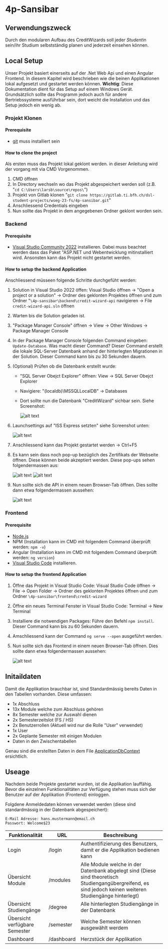 # 4p-Sansibar
## Verwendungszweck
Durch den modularen Aufbau des CreditWizards soll jede*r Student*in sein/ihr Studium selbstständig planen und jederzeit einsehen können.

## Local Setup
Unser Projekt basiert einerseits auf der .Net Web Api und einen Angular Frontend.
In diesem Kapitel wird beschrieben wie die beinen Applikationen lokal aufgesetzt und gestartet werden können.
**Wichtig**: Diese Dokumentation dient für das Setup auf einem Windows Gerät. Grundsätzlich sollte das Programm jedoch auch für andere Bertriebssysteme ausführbar sein, dort weicht die Installation und das Setup jedoch ein wenig ab.

### Projekt Klonen
#### Prerequisite 
- [git](https://git-scm.com/) muss installiert sein

#### How to clone the project
Als ersten muss das Projekt lokal geklont werden. in dieser Anleitung wird der vorgang mit via CMD Vorgenommen.
1. CMD öffnen
2. In Directory wechseln wo das Projekt abgespeichert werden soll (z.B. "```cd C:\Users\larsb\source\repos\```")
3. Projekt von Gitlab klonen "```git clone https://gitlab.ti.bfh.ch/dsl-student-projects/wseg-23-fs/4p-sansibar.git```"
4. Anschliessend Credentials eingeben
5. Nun sollte das Projekt in dem angegebenen Ordner geklont worden sein.

### Backend
#### Prerequisite
- [Visual Studio Community 2022](https://visualstudio.microsoft.com/de/downloads/) installieren. Dabei muss beachtet werden dass das Paket "ASP.NET und Webentwicklung mitinstalliert wird. Ansonsten kann das Projekt nicht gestartet werden.

#### How to setup the backend Application
Anschliessend müsseen folgende Schritte durchgefüht werden:
1. Solution in Visual Studio 2022 öffen: Visual Studio öffnen -> "Open a project or a solution" -> Ordner des geklonten Projektes öffnen und zum Ordner  "```\4p-sansibar\backend\credit-wizard-api``` navigieren -> File ```credit-wizard-api.sln``` öffnen
2. Warten bis die Solution geladen ist.
3. "Package Manager Console" öffnen -> View -> Other Windows -> Package Manager Console
4. In der Package Manager Console folgenden Command eingeben: ```Update-Database```. Was macht dieser Command? Dieser Command erstellt die lokale SQL-Server Datenbank anhand der hinterlegten Migrationen in der Solution. Dieser Command kann bis zu 30 Sekunden dauern.
5. (Optional) Prüfen ob die Datenbank erstellt wurde: 
    - "SQL Server Obejct Explorer" öffnen: View -> SQL Server Obejct Explorer
    - Navigiere: "(localdb)\MSSQLLocalDB" -> Databases
    - Dort sollte nun die Datenbank "CreditWizard" sichbar sein. Siehe Screenshot:
    
        ![alt text](./docs/pictures/SqlServerObjectExplorer.png "SQL Server Obejct Explorer")
6. Launchsettings auf "ISS Express setzten" siehe Screenshot unten:

    ![alt text](./docs/pictures/ISSExpress.png "ISS Express")
7. Anschliessend kann das Projekt gestartet werden -> Ctrl+F5
9. Es kann sein dass noch pop-up bezüglich des Zertifikats der Webseite öffnen. Diese können beide akzeptiert werden. Diese pop-ups sehen folgendermassen aus:

    ![alt text](./docs/pictures/TrustSllCertificate.png "TrustSllCertificate")
    ![alt text](./docs/pictures/SafetyWarning.png "SafetyWarning")

8. Nun sollte sich die API in einem neuen Browser-Tab öffnen. Dies sollte dann etwa folgendermassen aussehen:

    ![alt text](./docs/pictures/Api.png "Preview API")


### Frontend
#### Prerequisite
- [Node.js](https://nodejs.org/en)
- NPM (Installation kann im CMD mit folgendem Command überprüft werden: ```npm -v```)
- Angular (Installation kann im CMD mit folgendem Command überprüft werden: ```ng version```)
- [Visual Studio Code](https://code.visualstudio.com/Download) installieren.

#### How to setup the frontend Application
1. Öffne das Projekt in Visual Studio Code: Visual Studio Code öffnen -> File -> Open Folder -> Ordner des geklonten Projektes öffnen und zum Ordner ```\4p-sansibar\frontend\credit-wizard``` 
2. Öffne ein neues Terminal Fenster in Visual Studio Code: Terminal -> New Terminal
3. Installiere die notwendigen Packages: Führe den Befehl ```npm install```. Dieser Command kann bis zu 60 Sekunden dauern.
4. Amschliessend kann der Command ```ng serve --open``` ausgeführt werden.
5. Nun sollte sich das Frontend in einem neuen Browser-Tab öffnen. Dies sollte dann etwa folgendermassen aussehen:

    ![alt text](./docs/pictures/Sign-in-component.png "Frontend")

## Initaildaten
Damit die Applikation brauchbar ist, sind Standardmässig bereits Daten in den Tabellen vorhanden. Diese umfassen:
- 1x Abschluss
- 13x Module welche zum Abschluss gehören
- 8x Semester welche zur Auswahl dienen
- 2x Semesterzeitslot (FS / HS)
- 2x Benutzerrollen (Aktuell wird nur die Rolle "User" verwendet)
- 1x User
- 2x Geplante Semester mit einigen Modulen
- Daten in den Zwischentabellen

Genau sind die erstellten Daten in dem File [ApplicationDbContext](https://gitlab.ti.bfh.ch/dsl-student-projects/wseg-23-fs/4p-sansibar/-/blob/main/backend/credit-wizard-api/credit-wizard-api/Models/ApplicationDbContext.cs) ersichtlich.

## Useage
Nachdem beide Projekte gestartet wurden, ist die Applikation lauffähig.
Bevor die einzelnen Funktionalitäten zur Verfügung stehen muss sich der Benutzer auf der Applikation (Frontend) einloggen.

Folgdene Anmeldedaten können verwendet werden (diese sind standardmässig in der Datenbank abgespeichert):
    
    E-Mail Adresse: hans.mustermann@email.ch
    Passwort: Welcome$23

 **Funktionalität**            | **URL**    | **Beschreibung**                                                                                                                                           
-------------------------------|------------|------------------------------------------------------------------------------------------------------------------------------------------------------------
 Login                         | /login     | Authentifizierung des Benutzers, damit er die Applikation bedienen kann                                                                                    
 Übersicht Module              | /modules   | Alle Module welche in der Datenbank abgelegt sind (Diese sind theoretisch Studiengangübergreifend, es sind jedoch keinen weiteren Studiengänge hinterlegt) 
 Übersicht Studiengänge        | /degree    | Alle hinterlegten Studiengänge in der Datenbank                                                                                                            
 Übersicht verfügbare Semester | /semester  | Welche Semester können ausgewählt werdem                                                                                                                   
 Dashboard                     | /dashboard | Herzstück der Applikation                                                                                                                                  






